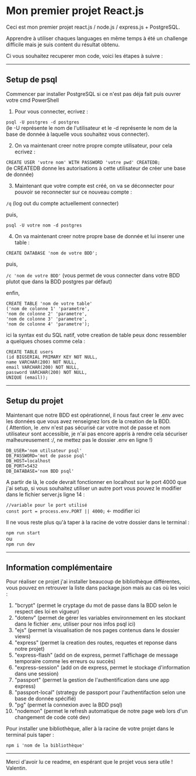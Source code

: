 # Mon premier projet React.js

Ceci est mon premier projet react.js / node.js / express.js + PostgreSQL.

Apprendre à utiliser chaques languages en même temps à été un challenge difficile mais je suis content du résultat obtenu.

Ci vous souhaitez recuperer mon code, voici les étapes à suivre :

--------
## Setup de psql 

Commencer par installer PostgreSQL si ce n'est pas déja fait puis ouvrer votre cmd PowerShell

1. Pour vous connecter, ecrivez :   

`psql -U postgres -d postgres`  
(le -U représente le nom de l'utilisateur et le -d représente le nom de la base de donnée à laquelle vous souhaitez vous connecter).

2. On va maintenant creer notre propre compte utilisateur, pour cela ecrivez : 

`CREATE USER 'votre nom' WITH PASSWORD 'votre pwd' CREATEDB;`  
(le CREATEDB donne les autorisations à cette utilisateur de créer une base de donnée)

3. Maintenant que votre compte est créé, on va se déconnecter pour pouvoir se reconnecter sur ce nouveau compte :

`/q` (log out du compte actuellement connecter)  

puis,  

`psql -U votre nom -d postgres`  

4. On va maintenant creer notre propre base de donnée et lui inserer une table :  

`CREATE DATABASE 'nom de votre BDD';`  

puis,  

`/c 'nom de votre BDD'` (vous permet de vous connecter dans votre BDD plutot que dans la BDD postgres par défaut)  

enfin,  

`CREATE TABLE 'nom de votre table'`  
`('nom de colonne 1' 'parametre',`  
`'nom de colonne 2' 'parametre',`  
`'nom de colonne 3' 'parametre',`  
`'nom de colonne 4' 'parametre');`  

ici la syntax est du SQL natif, votre creation de table peux donc ressembler a quelques choses comme cela :  

`CREATE TABLE users`  
`(id BIGSERIAL PRIMARY KEY NOT NULL,`  
`name VARCHAR(200) NOT NULL,`  
`email VARCHAR(200) NOT NULL,`  
`password VARCHAR(200) NOT NULL,`  
`UNIQUE (email));`  

--------
## Setup du projet

Maintenant que notre BDD est opérationnel, il nous faut creer le .env avec les données que vous avez renseignez lors de la creation de la BDD.  
( Attention, le .env n'est pas sécurisé car votre mot de passe et nom utilisateur sont accessible, je n'ai pas encore appris à rendre cela sécuriser malheureusement :/, ne mettez pas le dossier .env en ligne !)  

`DB_USER='nom utilsateur psql'`  
`DB_PASSWORD='mot de passe psql'`  
`DB_HOST=localhost`  
`DB_PORT=5432`  
`DB_DATABASE='nom BDD psql'`  

A partir de là, le code devrait fonctionner en localhost sur le port 4000 que j'ai setup, si vous souhaitez utiliser un autre port vous pouvez le modifier dans le fichier server.js ligne 14 :  

`//variable pour le port utilisé`  
`const port = process.env.PORT || 4000;` <- modifier ici  

Il ne vous reste plus qu'à taper à la racine de votre dossier dans le terminal :  

`npm run start`  
ou  
`npm run dev`  

--------
## Information complémentaire

Pour réaliser ce projet j'ai installer beaucoup de bibliothèque différentes, vous pouvez en retrouver la liste dans package.json mais au cas où les voici :

1. "bcrypt" (permet le cryptage du mot de passe dans la BDD selon le respect des loi en vigueur)  
2. "dotenv"  (permet de gérer les variables environnement en les stockant dans le fichier .env, utiliser pour nos infos psql ici)  
3. "ejs" (permet la visualisation de nos pages contenus dans le dossier views)  
4. "express" (permet la creation des routes, requetes et reponse dans notre projet)  
5. "express-flash" (add on de express, permet l'affichage de message temporaire comme les erreurs ou succès)  
6. "express-session" (add on de express, permet le stockage d'information dans une session)  
7. "passport" (permet la gestion de l'authentification dans une app express)
8. "passport-local" (strategy de passport pour l'authentifaction selon une base de donnée spécifié)
9. "pg" (permet la connexion avec la BDD psql)
10. "nodemon" (permet le refresh automatique de notre page web lors d'un changement de code coté dev)

Pour installer une bibliothèque, aller à la racine de votre projet dans le terminal puis taper :

`npm i 'nom de la bibliothèque'`  

--------
Merci d'avoir lu ce readme, en espérant que le projet vous sera utile !  
Valentin.
